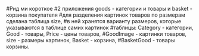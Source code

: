 #Рид ми короткое
#2 приложения goods - категории и товары и basket - корзина покупателя
#для разделения картинок товаров по размерам сделана таблица size,
#в ней хранятся варианту размеров, которые указываются в таблице самих картинок
#таблицы: Category - категории, Good - товары, Price - цены товаров, 
#GoodImage - картинки товаров, size - размеры картинок, Basket - корзина,
#BasketGood - товары корзины.
